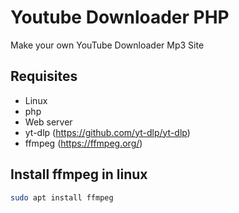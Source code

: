 # Youtube Downloader PHP
Make your own YouTube Downloader Mp3 Site

## Requisites
* Linux
* php
* Web server
* yt-dlp  (https://github.com/yt-dlp/yt-dlp)
* ffmpeg (https://ffmpeg.org/)


## Install ffmpeg in linux
```bash
sudo apt install ffmpeg
```